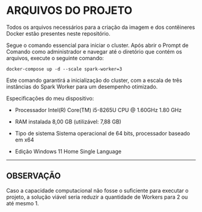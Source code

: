 # ARQUIVOS DO PROJETO

Todos os arquivos necessários para a criação da imagem e dos contêineres Docker estão presentes neste repositório.

Segue o comando essencial para iniciar o cluster. Após abrir o Prompt de Comando como administrador e navegar até o diretório que contém os arquivos, execute o seguinte comando:

    docker-compose up -d --scale spark-worker=3

Este comando garantirá a inicialização do cluster, com a escala de três instâncias do Spark Worker para um desempenho otimizado.

Especificações do meu dispositivo:

  - Processador	Intel(R) Core(TM) i5-8265U CPU @ 1.60GHz   1.80 GHz
  
  - RAM instalada	8,00 GB (utilizável: 7,88 GB)
  
  - Tipo de sistema	Sistema operacional de 64 bits, processador baseado em x64

  - Edição	Windows 11 Home Single Language

___
## OBSERVAÇÃO
Caso a capacidade computacional não fosse o suficiente para executar o projeto, a solução viável seria reduzir a quantidade de Workers para 2 ou até mesmo 1.

